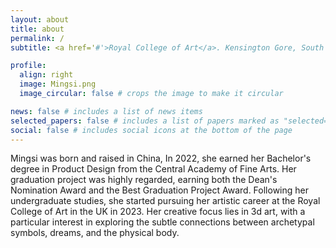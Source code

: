 ```yaml
---
layout: about
title: about
permalink: /
subtitle: <a href='#'>Royal College of Art</a>. Kensington Gore, South KensingtonLondon SW7 2EU. <a href='mingsixia44@gmail.com'>MMS</a>.

profile:
  align: right
  image: Mingsi.png
  image_circular: false # crops the image to make it circular

news: false # includes a list of news items
selected_papers: false # includes a list of papers marked as "selected={true}"
social: false # includes social icons at the bottom of the page
---
```


Mingsi was born and raised in China, In 2022, she earned her Bachelor's degree in Product Design from the Central Academy of Fine Arts. Her graduation project was highly regarded, earning both the Dean's Nomination Award and the Best Graduation Project Award. Following her undergraduate studies, she started pursuing her artistic career at the Royal College of Art in the UK in 2023.
Her creative focus lies in 3d art, with a particular interest in exploring the subtle connections between archetypal symbols, dreams, and the physical body.
